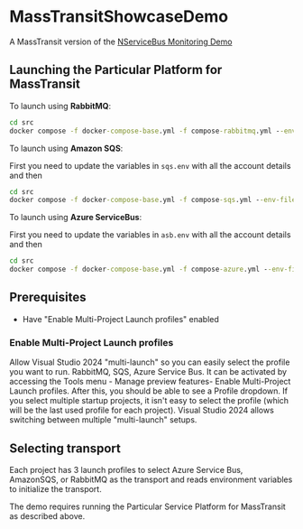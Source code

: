 # MassTransitShowcaseDemo

A MassTransit version of the [NServiceBus Monitoring Demo](https://github.com/Particular/MonitoringDemo/)

## Launching the Particular Platform for MassTransit

To launch using **RabbitMQ**:
```cmd
cd src
docker compose -f docker-compose-base.yml -f compose-rabbitmq.yml --env-file rabbit.env up -d
```

To launch using **Amazon SQS**:

First you need to update the variables in `sqs.env` with all the account details and then
```cmd
cd src
docker compose -f docker-compose-base.yml -f compose-sqs.yml --env-file sqs.env up -d
```

To launch using **Azure ServiceBus**:

First you need to update the variables in `asb.env` with all the account details and then
```cmd
cd src
docker compose -f docker-compose-base.yml -f compose-azure.yml --env-file asb.env up -d
```

## Prerequisites

- Have "Enable Multi-Project Launch profiles" enabled

### Enable Multi-Project Launch profiles

Allow Visual Studio 2024 "multi-launch" so you can easily select the profile you want to run. RabbitMQ, SQS, Azure Service Bus. It can be activated by accessing the Tools menu - Manage preview features- Enable Multi-Project Launch profiles. After this, you should be able to see a Profile dropdown. If you select multiple startup projects, it isn't easy to select the profile (which will be the last used profile for each project). Visual Studio 2024 allows switching between multiple "multi-launch" setups.

## Selecting transport

Each project has 3 launch profiles to select Azure Service Bus, AmazonSQS, or RabbitMQ as the transport and reads environment variables to initialize the transport.

The demo requires running the Particular Service Platform for MassTransit as described above.
